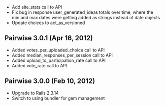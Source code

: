  * Add site_stats call to API
 * Fix bug in response user_generated_ideas totals over time, where the min and max dates were getting added as strings instead of date objects
 * Update choices to act_as_versioned

## Pairwise 3.0.1 (Apr 16, 2012) ###

 * Added votes_per_uploaded_choice call to API
 * Added median_responses_per_session call to API
 * Added upload_to_participation_rate call to API
 * Added vote_rate call to API

## Pairwise 3.0.0 (Feb 10, 2012) ###

 * Upgrade to Rails 2.3.14
 * Switch to using bundler for gem management
